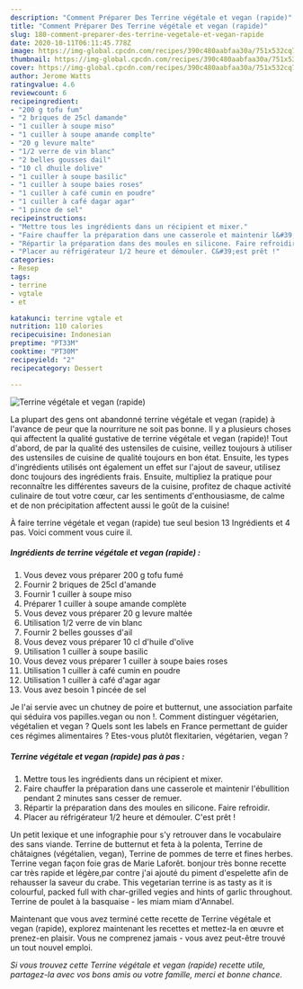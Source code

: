 ```yaml
---
description: "Comment Préparer Des Terrine végétale et vegan (rapide)"
title: "Comment Préparer Des Terrine végétale et vegan (rapide)"
slug: 180-comment-preparer-des-terrine-vegetale-et-vegan-rapide
date: 2020-10-11T06:11:45.778Z
image: https://img-global.cpcdn.com/recipes/390c480aabfaa30a/751x532cq70/terrine-vegetale-et-vegan-rapide-photo-principale-de-la-recette.jpg
thumbnail: https://img-global.cpcdn.com/recipes/390c480aabfaa30a/751x532cq70/terrine-vegetale-et-vegan-rapide-photo-principale-de-la-recette.jpg
cover: https://img-global.cpcdn.com/recipes/390c480aabfaa30a/751x532cq70/terrine-vegetale-et-vegan-rapide-photo-principale-de-la-recette.jpg
author: Jerome Watts
ratingvalue: 4.6
reviewcount: 6
recipeingredient:
- "200 g tofu fum"
- "2 briques de 25cl damande"
- "1 cuiller à soupe miso"
- "1 cuiller à soupe amande complte"
- "20 g levure malte"
- "1/2 verre de vin blanc"
- "2 belles gousses dail"
- "10 cl dhuile dolive"
- "1 cuiller à soupe basilic"
- "1 cuiller à soupe baies roses"
- "1 cuiller à café cumin en poudre"
- "1 cuiller à café dagar agar"
- "1 pince de sel"
recipeinstructions:
- "Mettre tous les ingrédients dans un récipient et mixer."
- "Faire chauffer la préparation dans une casserole et maintenir l&#39;ébullition pendant 2 minutes sans cesser de remuer."
- "Répartir la préparation dans des moules en silicone. Faire refroidir."
- "Placer au réfrigérateur 1/2 heure et démouler. C&#39;est prêt !"
categories:
- Resep
tags:
- terrine
- vgtale
- et

katakunci: terrine vgtale et 
nutrition: 110 calories
recipecuisine: Indonesian
preptime: "PT33M"
cooktime: "PT30M"
recipeyield: "2"
recipecategory: Dessert

---
```



![Terrine végétale et vegan (rapide)](https://img-global.cpcdn.com/recipes/390c480aabfaa30a/751x532cq70/terrine-vegetale-et-vegan-rapide-photo-principale-de-la-recette.jpg)

La plupart des gens ont abandonné terrine végétale et vegan (rapide) à l'avance de peur que la nourriture ne soit pas bonne. Il y a plusieurs choses qui affectent la qualité gustative de terrine végétale et vegan (rapide)! Tout d'abord, de par la qualité des ustensiles de cuisine, veillez toujours à utiliser des ustensiles de cuisine de qualité toujours en bon état. Ensuite, les types d'ingrédients utilisés ont également un effet sur l'ajout de saveur, utilisez donc toujours des ingrédients frais. Ensuite, multipliez la pratique pour reconnaître les différentes saveurs de la cuisine, profitez de chaque activité culinaire de tout votre cœur, car les sentiments d'enthousiasme, de calme et de non précipitation affectent aussi le goût de la cuisine!

<!--inarticleads1-->

À faire terrine végétale et vegan (rapide) tue seul besion 13 Ingrédients et 4 pas. Voici comment vous cuire il.

##### Ingrédients de terrine végétale et vegan (rapide) :

1. Vous devez vous préparer 200 g tofu fumé
1. Fournir 2 briques de 25cl d&#39;amande
1. Fournir 1 cuiller à soupe miso
1. Préparer 1 cuiller à soupe amande complète
1. Vous devez vous préparer 20 g levure maltée
1. Utilisation 1/2 verre de vin blanc
1. Fournir 2 belles gousses d&#39;ail
1. Vous devez vous préparer 10 cl d&#39;huile d&#39;olive
1. Utilisation 1 cuiller à soupe basilic
1. Vous devez vous préparer 1 cuiller à soupe baies roses
1. Utilisation 1 cuiller à café cumin en poudre
1. Utilisation 1 cuiller à café d&#39;agar agar
1. Vous avez besoin 1 pincée de sel


Je l&#39;ai servie avec un chutney de poire et butternut, une association parfaite qui séduira vos papilles.vegan ou non !. Comment distinguer végétarien, végétalien et vegan ? Quels sont les labels en France permettant de guider ces régimes alimentaires ? Etes-vous plutôt flexitarien, végétarien, vegan ? 

<!--inarticleads2-->

##### Terrine végétale et vegan (rapide) pas à pas :

1. Mettre tous les ingrédients dans un récipient et mixer.
1. Faire chauffer la préparation dans une casserole et maintenir l&#39;ébullition pendant 2 minutes sans cesser de remuer.
1. Répartir la préparation dans des moules en silicone. Faire refroidir.
1. Placer au réfrigérateur 1/2 heure et démouler. C&#39;est prêt !


Un petit lexique et une infographie pour s&#39;y retrouver dans le vocabulaire des sans viande. Terrine de butternut et feta à la polenta, Terrine de châtaignes (végétalien, vegan), Terrine de pommes de terre et fines herbes. Terrine vegan façon foie gras de Marie Laforêt. bonjour très bonne recette car très rapide et légère,par contre j&#39;ai ajouté du piment d&#39;espelette afin de rehausser la saveur du crabe. This vegetarian terrine is as tasty as it is colourful, packed full with char-grilled vegies and hints of garlic throughout. Terrine de poulet à la basquaise - les miam miam d&#39;Annabel. 

<!--inarticleads1-->

<p>
Maintenant que vous avez terminé cette recette de Terrine végétale et vegan (rapide), explorez maintenant les recettes et mettez-la en œuvre et prenez-en plaisir. Vous ne comprenez jamais - vous avez peut-être trouvé un tout nouvel emploi.
</p>

<p>
<i>Si vous trouvez cette Terrine végétale et vegan (rapide) recette utile, partagez-la avec vos bons amis ou votre famille, merci et bonne chance.</i>
</p>
